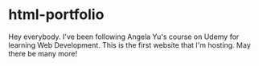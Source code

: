 # html-portfolio
Hey everybody. I've been following Angela Yu's course on Udemy for learning Web Development. This is the first website that I'm hosting. May there be many more!
